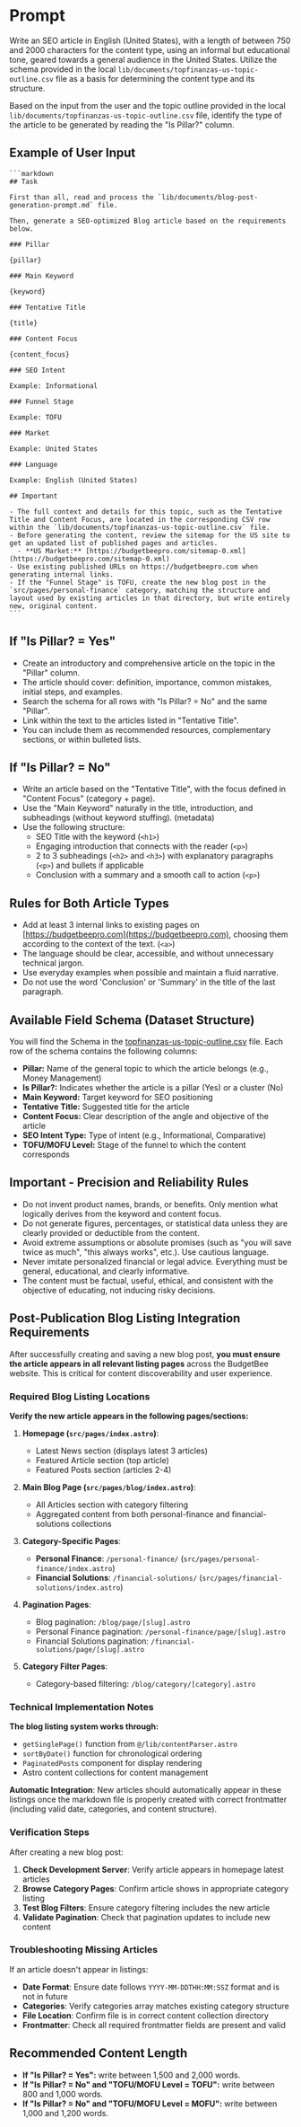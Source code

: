 # Prompt

Write an SEO article in English (United States), with a length of between 750 and 2000 characters for the content type, using an informal but educational tone, geared towards a general audience in the United States. Utilize the schema provided in the local `lib/documents/topfinanzas-us-topic-outline.csv` file as a basis for determining the content type and its structure.

Based on the input from the user and the topic outline provided in the local `lib/documents/topfinanzas-us-topic-outline.csv` file, identify the type of the article to be generated by reading the "Is Pillar?" column.

## Example of User Input

    ```markdown
    ## Task

    First than all, read and process the `lib/documents/blog-post-generation-prompt.md` file.

    Then, generate a SEO-optimized Blog article based on the requirements below.

    ### Pillar

    {pillar}

    ### Main Keyword

    {keyword}

    ### Tentative Title

    {title}

    ### Content Focus

    {content_focus}

    ### SEO Intent

    Example: Informational

    ### Funnel Stage

    Example: TOFU

    ### Market

    Example: United States

    ### Language

    Example: English (United States)

    ## Important

    - The full context and details for this topic, such as the Tentative Title and Content Focus, are located in the corresponding CSV row within the `lib/documents/topfinanzas-us-topic-outline.csv` file.
    - Before generating the content, review the sitemap for the US site to get an updated list of published pages and articles.
      - **US Market:** [https://budgetbeepro.com/sitemap-0.xml](https://budgetbeepro.com/sitemap-0.xml)
    - Use existing published URLs on https://budgetbeepro.com when generating internal links.
    - If the "Funnel Stage" is TOFU, create the new blog post in the `src/pages/personal-finance` category, matching the structure and layout used by existing articles in that directory, but write entirely new, original content.
    ```

## If "Is Pillar? \= Yes"

- Create an introductory and comprehensive article on the topic in the "Pillar" column.
- The article should cover: definition, importance, common mistakes, initial steps, and examples.
- Search the schema for all rows with "Is Pillar? \= No" and the same "Pillar".
- Link within the text to the articles listed in "Tentative Title".
- You can include them as recommended resources, complementary sections, or within bulleted lists.

## If "Is Pillar? \= No"

- Write an article based on the "Tentative Title", with the focus defined in "Content Focus" (category \+ page).
- Use the "Main Keyword" naturally in the title, introduction, and subheadings (without keyword stuffing). (metadata)
- Use the following structure:
  - SEO Title with the keyword (`<h1>`)
  - Engaging introduction that connects with the reader (`<p>`)
  - 2 to 3 subheadings (`<h2>` and `<h3>`) with explanatory paragraphs (`<p>`) and bullets if applicable
  - Conclusion with a summary and a smooth call to action (`<p>`)

## Rules for Both Article Types

- Add at least 3 internal links to existing pages on [https://budgetbeepro.com](https://budgetbeepro.com), choosing them according to the context of the text. (`<a>`)
- The language should be clear, accessible, and without unnecessary technical jargon.
- Use everyday examples when possible and maintain a fluid narrative.
- Do not use the word 'Conclusion' or 'Summary' in the title of the last paragraph.

## Available Field Schema (Dataset Structure)

You will find the Schema in the [topfinanzas-us-topic-outline.csv](lib/documents/topfinanzas-us-topic-outline.csv) file. Each row of the schema contains the following columns:

- **Pillar:** Name of the general topic to which the article belongs (e.g., Money Management)
- **Is Pillar?:** Indicates whether the article is a pillar (Yes) or a cluster (No)
- **Main Keyword:** Target keyword for SEO positioning
- **Tentative Title:** Suggested title for the article
- **Content Focus:** Clear description of the angle and objective of the article
- **SEO Intent Type:** Type of intent (e.g., Informational, Comparative)
- **TOFU/MOFU Level:** Stage of the funnel to which the content corresponds

## Important \- Precision and Reliability Rules

- Do not invent product names, brands, or benefits. Only mention what logically derives from the keyword and content focus.
- Do not generate figures, percentages, or statistical data unless they are clearly provided or deductible from the content.
- Avoid extreme assumptions or absolute promises (such as "you will save twice as much", "this always works", etc.). Use cautious language.
- Never imitate personalized financial or legal advice. Everything must be general, educational, and clearly informative.
- The content must be factual, useful, ethical, and consistent with the objective of educating, not inducing risky decisions.

## Post-Publication Blog Listing Integration Requirements

After successfully creating and saving a new blog post, **you must ensure the article appears in all relevant listing pages** across the BudgetBee website. This is critical for content discoverability and user experience.

### Required Blog Listing Locations

**Verify the new article appears in the following pages/sections:**

1. **Homepage (`src/pages/index.astro`)**:
   - Latest News section (displays latest 3 articles)
   - Featured Article section (top article)
   - Featured Posts section (articles 2-4)

2. **Main Blog Page (`src/pages/blog/index.astro`)**:
   - All Articles section with category filtering
   - Aggregated content from both personal-finance and financial-solutions collections

3. **Category-Specific Pages**:
   - **Personal Finance**: `/personal-finance/` (`src/pages/personal-finance/index.astro`)
   - **Financial Solutions**: `/financial-solutions/` (`src/pages/financial-solutions/index.astro`)

4. **Pagination Pages**:
   - Blog pagination: `/blog/page/[slug].astro`
   - Personal Finance pagination: `/personal-finance/page/[slug].astro`
   - Financial Solutions pagination: `/financial-solutions/page/[slug].astro`

5. **Category Filter Pages**:
   - Category-based filtering: `/blog/category/[category].astro`

### Technical Implementation Notes

**The blog listing system works through:**

- `getSinglePage()` function from `@/lib/contentParser.astro`
- `sortByDate()` function for chronological ordering
- `PaginatedPosts` component for display rendering
- Astro content collections for content management

**Automatic Integration**: New articles should automatically appear in these listings once the markdown file is properly created with correct frontmatter (including valid date, categories, and content structure).

### Verification Steps

After creating a new blog post:

1. **Check Development Server**: Verify article appears in homepage latest articles
2. **Browse Category Pages**: Confirm article shows in appropriate category listing
3. **Test Blog Filters**: Ensure category filtering includes the new article
4. **Validate Pagination**: Check that pagination updates to include new content

### Troubleshooting Missing Articles

If an article doesn't appear in listings:

- **Date Format**: Ensure date follows `YYYY-MM-DDTHH:MM:SSZ` format and is not in future
- **Categories**: Verify categories array matches existing category structure
- **File Location**: Confirm file is in correct content collection directory
- **Frontmatter**: Check all required frontmatter fields are present and valid

## Recommended Content Length

- **If "Is Pillar? \= Yes":** write between 1,500 and 2,000 words.
- **If "Is Pillar? \= No" and "TOFU/MOFU Level \= TOFU":** write between 800 and 1,000 words.
- **If "Is Pillar? \= No" and "TOFU/MOFU Level \= MOFU":** write between 1,000 and 1,200 words.
